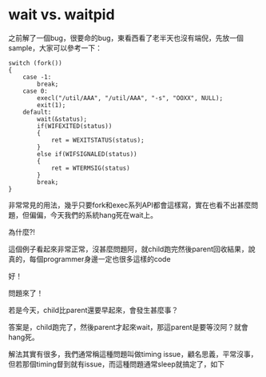 # wait vs. waitpid

之前解了一個bug，很要命的bug，東看西看了老半天也沒有端倪，先放一個sample，大家可以參考一下：
```
switch (fork())
{
	case -1:
		break;
	case 0:
		execl("/util/AAA", "/util/AAA", "-s", "OOXX", NULL);
		exit(1);
	default:
		wait(&status);
		if(WIFEXITED(status)) 
		{
			ret = WEXITSTATUS(status);
		} 
		else if(WIFSIGNALED(status))
		{
			ret = WTERMSIG(status)
		}
		break;
}
```
非常常見的用法，幾乎只要fork和exec系列API都會這樣寫，實在也看不出甚麼問題，但偏偏，今天我們的系統hang死在wait上。
 
為什麼?!
 
這個例子看起來非常正常，沒甚麼問題阿，就child跑完然後parent回收結果，說真的，每個programmer身邊一定也很多這樣的code
 
好！
 
問題來了！
 
若是今天，child比parent還要早起來，會發生甚麼事？
 
答案是，child跑完了，然後parent才起來wait，那這parent是要等洨阿？就會hang死。
 
解法其實有很多，我們通常稱這種問題叫做timing issue，顧名思義，平常沒事，但若那個timing督到就有issue，而這種問題通常sleep就搞定了，如下





